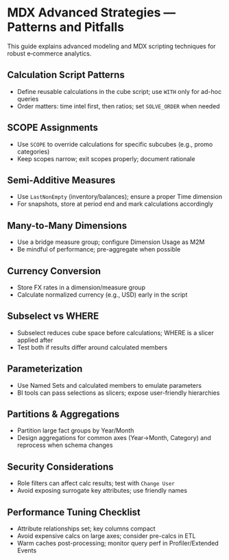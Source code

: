 # MDX Advanced Strategies — Patterns and Pitfalls

This guide explains advanced modeling and MDX scripting techniques for robust e‑commerce analytics.

## Calculation Script Patterns
- Define reusable calculations in the cube script; use `WITH` only for ad-hoc queries
- Order matters: time intel first, then ratios; set `SOLVE_ORDER` when needed

## SCOPE Assignments
- Use `SCOPE` to override calculations for specific subcubes (e.g., promo categories)
- Keep scopes narrow; exit scopes properly; document rationale

## Semi-Additive Measures
- Use `LastNonEmpty` (inventory/balances); ensure a proper Time dimension
- For snapshots, store at period end and mark calculations accordingly

## Many-to-Many Dimensions
- Use a bridge measure group; configure Dimension Usage as M2M
- Be mindful of performance; pre-aggregate when possible

## Currency Conversion
- Store FX rates in a dimension/measure group
- Calculate normalized currency (e.g., USD) early in the script

## Subselect vs WHERE
- Subselect reduces cube space before calculations; WHERE is a slicer applied after
- Test both if results differ around calculated members

## Parameterization
- Use Named Sets and calculated members to emulate parameters
- BI tools can pass selections as slicers; expose user-friendly hierarchies

## Partitions & Aggregations
- Partition large fact groups by Year/Month
- Design aggregations for common axes (Year→Month, Category) and reprocess when schema changes

## Security Considerations
- Role filters can affect calc results; test with `Change User`
- Avoid exposing surrogate key attributes; use friendly names

## Performance Tuning Checklist
- Attribute relationships set; key columns compact
- Avoid expensive calcs on large axes; consider pre-calcs in ETL
- Warm caches post-processing; monitor query perf in Profiler/Extended Events
